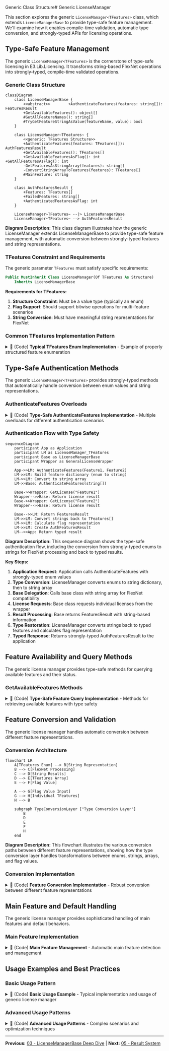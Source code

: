 Generic Class Structure# Generic LicenseManager<TFeatures>

This section explores the generic `LicenseManager<TFeatures>` class, which extends `LicenseManagerBase` to provide type-safe feature management. We'll examine how it enables compile-time validation, automatic type conversion, and strongly-typed APIs for licensing operations.

## Type-Safe Feature Management

The generic `LicenseManager<TFeatures>` is the cornerstone of type-safe licensing in E3.Lib.Licensing. It transforms string-based FlexNet operations into strongly-typed, compile-time validated operations.

### Generic Class Structure

```mermaid
classDiagram
    class LicenseManagerBase {
        <<abstract>>        +AuthenticateFeatures(features: string[]): FeaturesResult
        +GetAvailableFeatures(): object[]
        #GetAllFeatureNames(): string[]
        #TryGetFeatureStringAsValue(featureName, value): bool
    }

    class LicenseManager~TFeatures~ {
        <<generic: TFeatures Structure>>
        +AuthenticateFeatures(features: TFeatures[]): AuthFeaturesResult
        +GetAvailableFeatures(): TFeatures[]
        +GetAvailableFeaturesAsFlag(): int        +GetAllFeaturesAsFlag(): int
        -GetFeaturesAsStringArray(features): string[]
        -ConvertStringArrayToFeatures(features): TFeatures[]
        #MainFeature: string
    }

    class AuthFeaturesResult {
        +Features: TFeatures[]
        +FailedFeatures: string[]
        +AuthenticatedFeaturesAsFlag: int
    }

    LicenseManager~TFeatures~ --|> LicenseManagerBase
    LicenseManager~TFeatures~ --> AuthFeaturesResult
```

**Diagram Description:** This class diagram illustrates how the generic LicenseManager extends LicenseManagerBase to provide type-safe feature management, with automatic conversion between strongly-typed features and string representations.

### TFeatures Constraint and Requirements

The generic parameter `TFeatures` must satisfy specific requirements:

```vb
Public MustInherit Class LicenseManager(Of TFeatures As Structure)
    Inherits LicenseManagerBase
```

**Requirements for TFeatures:**
1. **Structure Constraint**: Must be a value type (typically an enum)
2. **Flag Support**: Should support bitwise operations for multi-feature scenarios
3. **String Conversion**: Must have meaningful string representations for FlexNet

### Common TFeatures Implementation Pattern

<details>
<summary>📝 (Code) <strong>Typical TFeatures Enum Implementation</strong> - Example of properly structured feature enumeration</summary>

```vb
Option Strict On
Option Explicit On
Option Infer Off

' Example feature enumeration for an E3Series application
<Flags>
Public Enum MyAppFeatures As Integer
    ' Base feature (typically required)
    Base = 1

    ' Advanced features (powers of 2 for flag support)
    Advanced = 2
    Export = 4
    Import = 8
    Reporting = 16
    ThreeD = 32
    Simulation = 64
    
    ' Feature combinations
    Standard = Base Or Advanced
    Professional = Standard Or Export Or Import
    Enterprise = Professional Or Reporting Or ThreeD Or Simulation
    
    ' All features
    All = Base Or Advanced Or Export Or Import Or Reporting Or ThreeD Or Simulation
End Enum

' Usage in a concrete license manager
Public Class MyAppLicenseManager
    Inherits LicenseManager(Of MyAppFeatures)
    
    Protected Overrides ReadOnly Property Vendor As String
        Get
            Return "Zuken"
        End Get
    End Property
    
    Protected Friend Overrides ReadOnly Property MainFeature As String
        Get
            Return "MyApp_Base"
        End Get
    End Property
End Class
```
</details>

## Type-Safe Authentication Methods

The generic `LicenseManager<TFeatures>` provides strongly-typed methods that automatically handle conversion between enum values and string representations.

### AuthenticateFeatures Overloads

<details>
<summary>📝 (Code) <strong>Type-Safe AuthenticateFeatures Implementation</strong> - Multiple overloads for different authentication scenarios</summary>

```vb
Option Strict On
Option Explicit On
Option Infer Off

' Primary type-safe authentication method
Public Overloads Function AuthenticateFeatures(ParamArray features As TFeatures()) As AuthFeaturesResult
    ' Build dictionary for feature name to enum mapping
    Dim featureMap As Dictionary(Of String, TFeatures) = New Dictionary(Of String, TFeatures)
    
    For Each feature As TFeatures In features
        ' Get the string representation of the enum value
        Dim featureName As String = [Enum].GetName(GetType(TFeatures), feature)
        If Not String.IsNullOrEmpty(featureName) Then
            featureMap(featureName) = feature
        End If
    Next
    
    ' Convert to string array for base class processing
    Dim featureStrings As String() = featureMap.Keys.ToArray()
    
    ' Call base implementation
    Dim baseResult As FeaturesResult = MyBase.AuthenticateFeatures(featureStrings)
    
    ' Convert result back to strongly-typed format
    Return ConvertToAuthFeaturesResult(baseResult, featureMap)
End Function

' Flag-based authentication method
Public Function AuthenticateFeatures(featuresFlag As Integer) As AuthFeaturesResult
    ' Convert flag value to individual enum values
    Dim individualFeatures As List(Of TFeatures) = New List(Of TFeatures)
    
    For Each enumValue As TFeatures In [Enum].GetValues(GetType(TFeatures))
        Dim enumInt As Integer = Convert.ToInt32(enumValue)
        If enumInt <> 0 AndAlso (featuresFlag And enumInt) = enumInt Then
            individualFeatures.Add(enumValue)
        End If
    Next
    
    Return AuthenticateFeatures(individualFeatures.ToArray())
End Function

' Authenticate all available features
Public Function AuthenticateAllFeatures() As AuthFeaturesResult
    Dim allFeatures As TFeatures() = [Enum].GetValues(GetType(TFeatures)).Cast(Of TFeatures)().ToArray()
    Return AuthenticateFeatures(allFeatures)
End Function

' Result conversion helper
Private Function ConvertToAuthFeaturesResult(baseResult As FeaturesResult, 
                                             featureMap As Dictionary(Of String, TFeatures)) As AuthFeaturesResult
    Try
        Dim result As AuthFeaturesResult = New AuthFeaturesResult(baseResult.ResultState, baseResult.Message, baseResult.ErrorCode)
        
        If baseResult.IsSuccess AndAlso baseResult.Features IsNot Nothing Then
            ' Convert authenticated features back to enum values
            Dim authenticatedFeatures As List(Of TFeatures) = New List(Of TFeatures)
            Dim authenticatedStrings As String() = TryCast(baseResult.Features, String())
            
            If authenticatedStrings IsNot Nothing Then
                For Each featureString As String In authenticatedStrings
                    If featureMap.ContainsKey(featureString) Then
                        authenticatedFeatures.Add(featureMap(featureString))
                    End If
                Next
            End If
            
            result.Features = authenticatedFeatures.ToArray()
            result.AuthenticatedFeaturesAsFlag = ConvertFeaturesToFlag(authenticatedFeatures)
        End If
        
        ' Copy failed features
        result.FailedFeatures = baseResult.FailedFeatures
        
        Return result
        
    Catch ex As Exception
        Return New AuthFeaturesResult(ex, LicensingErrorCodes.AUTH_FAILED)
    End Try
End Function
```
</details>

### Authentication Flow with Type Safety

```mermaid
sequenceDiagram
    participant App as Application
    participant LM as LicenseManager_TFeatures
    participant Base as LicenseManagerBase
    participant Wrapper as GeneralLicenseWrapper

    App->>LM: AuthenticateFeatures(Feature1, Feature2)
    LM->>LM: Build feature dictionary (enum to string)
    LM->>LM: Convert to string array
    LM->>Base: AuthenticateFeatures(string[])
    
    Base->>Wrapper: GetLicense("Feature1")
    Wrapper-->>Base: Return license result
    Base->>Wrapper: GetLicense("Feature2") 
    Wrapper-->>Base: Return license result
    
    Base-->>LM: Return FeaturesResult
    LM->>LM: Convert strings back to TFeatures[]
    LM->>LM: Calculate flag representation
    LM->>LM: Create AuthFeaturesResult
    LM-->>App: Return typed result
```

**Diagram Description:** This sequence diagram shows the type-safe authentication flow, including the conversion from strongly-typed enums to strings for FlexNet processing and back to typed results.

**Key Steps:**
1. **Application Request**: Application calls AuthenticateFeatures with strongly-typed enum values
2. **Type Conversion**: LicenseManager converts enums to string dictionary, then to string array
3. **Base Delegation**: Calls base class with string array for FlexNet compatibility
4. **License Requests**: Base class requests individual licenses from the wrapper
5. **Result Processing**: Base returns FeaturesResult with string-based information
6. **Type Restoration**: LicenseManager converts strings back to typed features and calculates flag representation
7. **Typed Response**: Returns strongly-typed AuthFeaturesResult to the application

## Feature Availability and Query Methods

The generic license manager provides type-safe methods for querying available features and their status.

### GetAvailableFeatures Methods

<details>
<summary>📝 (Code) <strong>Type-Safe Feature Query Implementation</strong> - Methods for retrieving available features with type safety</summary>

```vb
' Get available features as strongly-typed array
Public Shadows Function GetAvailableFeatures() As TFeatures()
    Try
        ' Get string-based features from base class
        Dim stringFeatures = MyBase.GetAvailableFeatures()
        
        If stringFeatures Is Nothing Then
            Return New TFeatures() {}
        End If
        
        ' Convert to strongly-typed features
        Return ConvertStringArrayToFeatures(TryCast(stringFeatures, String()))
        
    Catch ex As Exception
        Logger.LogError($"Error getting available features: {ex.Message}")
        Return New TFeatures() {}
    End Try
End Function

' Get available features as combined flag value
Public Function GetAvailableFeaturesAsFlag() As Integer
    Try
        Dim features = GetAvailableFeatures()
        Return ConvertFeaturesToFlag(features)
    Catch ex As Exception
        Logger.LogError($"Error getting available features as flag: {ex.Message}")
        Return 0
    End Try
End Function

' Get all possible features (from enum definition)
Public Function GetAllFeaturesAsFlag() As Integer
    Try
        Dim allFeatures = [Enum].GetValues(GetType(TFeatures)).Cast(Of TFeatures)()
        Return ConvertFeaturesToFlag(allFeatures)
    Catch ex As Exception
        Logger.LogError($"Error getting all features as flag: {ex.Message}")
        Return 0
    End Try
End Function

' Check if specific features are available
Public Function AreAvailable(ParamArray features As TFeatures()) As Boolean
    Try
        Dim availableFeatures = GetAvailableFeatures()
        Return features.All(Function(f) availableFeatures.Contains(f))
    Catch ex As Exception
        Logger.LogError($"Error checking feature availability: {ex.Message}")
        Return False
    End Try
End Function

' Helper method: Convert string array to TFeatures array
Private Function ConvertStringArrayToFeatures(stringFeatures As String()) As TFeatures()
    If stringFeatures Is Nothing Then
        Return New TFeatures() {}
    End If
    
    Dim features As New List(Of TFeatures)
    
    For Each featureString As String In stringFeatures
        Dim featureValue As TFeatures
        If [Enum].TryParse(featureString, True, featureValue) Then
            features.Add(featureValue)
        End If
    Next
    
    Return features.ToArray()
End Function

' Helper method: Convert TFeatures collection to flag value
Private Function ConvertFeaturesToFlag(features As IEnumerable(Of TFeatures)) As Integer
    Dim flag As Integer = 0
    
    For Each feature As TFeatures In features
        flag = flag Or Convert.ToInt32(feature)
    Next
    
    Return flag
End Function
```
</details>

## Feature Conversion and Validation

The generic license manager handles automatic conversion between different feature representations.

### Conversion Architecture

```mermaid
flowchart LR
    A[TFeatures Enum] --> B[String Representation]
    B --> C[FlexNet Processing]
    C --> D[String Results]
    D --> E[TFeatures Array]
    E --> F[Flag Value]
    
    A --> G[Flag Value Input]
    G --> H[Individual TFeatures]
    H --> B
    
    subgraph TypeConversionLayer ["Type Conversion Layer"]
        B
        D
        E
        F
        H
    end
```

**Diagram Description:** This flowchart illustrates the various conversion paths between different feature representations, showing how the type conversion layer handles transformations between enums, strings, arrays, and flag values.

### Conversion Implementation

<details>
<summary>📝 (Code) <strong>Feature Conversion Implementation</strong> - Robust conversion between different feature representations</summary>

```vb
Option Strict On
Option Explicit On
Option Infer Off

' Core conversion method: enum to string
Protected Overrides Function GetFeaturesAsString(result As FeaturesResult) As String()
    Try
        Dim stringFeatures As List(Of String) = New List(Of String)
        
        ' Handle TFeatures array
        If TypeOf result.Features Is TFeatures() Then
            Dim typedFeatures As TFeatures() = DirectCast(result.Features, TFeatures())
            For Each feature As TFeatures In typedFeatures
                stringFeatures.Add([Enum].GetName(GetType(TFeatures), feature))
            Next
            
        ' Handle flag value
        ElseIf IsNumeric(result.Features) Then
            Dim flagValue As Integer = CInt(result.Features)
            Dim individualFeatures As TFeatures() = ConvertFlagToFeatures(flagValue)
            For Each feature As TFeatures In individualFeatures
                stringFeatures.Add([Enum].GetName(GetType(TFeatures), feature))
            Next
            
        ' Handle individual enum value
        ElseIf TypeOf result.Features Is TFeatures Then
            Dim feature As TFeatures = DirectCast(result.Features, TFeatures)
            stringFeatures.Add([Enum].GetName(GetType(TFeatures), feature))
            
        ' Fallback to main feature
        ElseIf MainFeature IsNot Nothing Then
            stringFeatures.Add(MainFeature)
        End If
        
        ' Filter out ignored features
        Return FilterIgnoredFeatures(stringFeatures)
        
    Catch ex As Exception
        Logger.LogError(String.Format(CultureInfo.InvariantCulture, "Error converting features to strings: {0}", ex.Message))
        Return New String() {MainFeature}
    End Try
End Function

' Convert flag value to individual features
Private Function ConvertFlagToFeatures(flagValue As Integer) As TFeatures()
    Dim features As List(Of TFeatures) = New List(Of TFeatures)
    
    For Each enumValue As TFeatures In [Enum].GetValues(GetType(TFeatures))
        Dim enumInt As Integer = Convert.ToInt32(enumValue)
        ' Check if this enum value is set in the flag (and is not zero)
        If enumInt <> 0 AndAlso (flagValue And enumInt) = enumInt Then
            features.Add(enumValue)
        End If
    Next
    
    Return features.ToArray()
End Function

' Validate feature string against TFeatures enum
Protected Overrides Function TryGetFeatureStringAsValue(featureName As String, ByRef value As Object) As Boolean
    Try
        Dim featureValue As TFeatures = Nothing
        If [Enum].TryParse(featureName, True, featureValue) Then
            value = featureValue
            Return True
        End If
        
        value = Nothing
        Return False
        
    Catch ex As Exception
        Logger.LogError(String.Format(CultureInfo.InvariantCulture, "Error validating feature string '{0}': {1}", featureName, ex.Message))
        value = Nothing
        Return False
    End Try
End Function

' Filter out features marked as ignored
Private Function FilterIgnoredFeatures(features As List(Of String)) As String()
    If IgnoreFeatures IsNot Nothing AndAlso IgnoreFeatures.Length > 0 Then
        Return features.Where(Function(f) Not IgnoreFeatures.Any(Function(ignore) 
            String.Equals(ignore, f, StringComparison.OrdinalIgnoreCase))).ToArray()
    End If
    
    Return features.ToArray()
End Function
```
</details>

## Main Feature and Default Handling

The generic license manager provides sophisticated handling of main features and default behaviors.

### Main Feature Implementation

<details>
<summary>📝 (Code) <strong>Main Feature Management</strong> - Automatic main feature detection and management</summary>

```vb
' Main feature property with automatic detection
Protected Friend Overrides ReadOnly Property MainFeature As String
    Get
        Static _mainFeature As Nullable(Of KeyValuePair(Of String, Object)) = Nothing
        
        If Not _mainFeature.HasValue Then
            ' Find the first feature that's not in the ignore list
            Dim allFeatures = [Enum](Of TFeatures).GetValuesAndNames()
            
            _mainFeature = allFeatures.Where(Function(kv) 
                Not IgnoreFeatures.Any(Function(ignore) 
                    String.Equals(ignore, kv.Key, StringComparison.OrdinalIgnoreCase))
            ).FirstOrDefault()
        End If
        
        Return _mainFeature.GetValueOrDefault().Key
    End Get
End Property

' Get the enum value of the main feature
Private Function GetValueOfMainFeature() As Object
    Try
        Dim mainFeatureValue As Object = Nothing
        If TryGetFeatureStringAsValue(MainFeature, mainFeatureValue) Then
            Return mainFeatureValue
        End If
        
        ' Return first enum value as fallback
        Dim firstValue = [Enum].GetValues(GetType(TFeatures)).GetValue(0)
        Return firstValue
        
    Catch ex As Exception
        Logger.LogError($"Error getting main feature value: {ex.Message}")
        Return [Enum].GetValues(GetType(TFeatures)).GetValue(0)
    End Try
End Function

' Initialize available features with type-specific logic
Protected Overrides Sub InitAvailableFeatures(Optional createRegKeys As Boolean = False, 
                                              Optional availableFeaturesKeySetting As AvailableFeatureKeySettings = Nothing)
    ' Use all features as default if no specific setting provided
    If availableFeaturesKeySetting Is Nothing Then
        availableFeaturesKeySetting = New AvailableFeatureKeySettings(
            GetAllFeaturesAsFlag(), 
            GetAllFeaturesAsFlag()
        )
    End If
    
    MyBase.InitAvailableFeatures(createRegKeys, availableFeaturesKeySetting)
End Sub
```
</details>

## Usage Examples and Best Practices

### Basic Usage Pattern

<details>
<summary>📝 (Code) <strong>Basic Usage Example</strong> - Typical implementation and usage of generic license manager</summary>

```vb
Option Strict On
Option Explicit On
Option Infer Off

' Define feature enumeration
<Flags>
Public Enum E3HarnessFeatures As Integer
    Base = 1
    Advanced = 2
    Export = 4
    Import = 8
    Reporting = 16
    ThreeD = 32
End Enum

' Implement concrete license manager
Public Class E3HarnessLicenseManager
    Inherits LicenseManager(Of E3HarnessFeatures)
    
    Protected Overrides ReadOnly Property Vendor As String
        Get
            Return "Zuken"
        End Get
    End Property
    
    Protected Friend Overrides ReadOnly Property MainFeature As String
        Get
            Return "E3_Harness_Base"
        End Get
    End Property
End Class

' Application usage
Public Class Application
    Private _licenseManager As E3HarnessLicenseManager
    
    Public Sub InitializeLicensing()
        _licenseManager = New E3HarnessLicenseManager()
        
        ' Initialize licensing system
        Dim initResult As Result = _licenseManager.Init(createRegKeys:=True)
        If Not initResult.IsSuccess Then
            MessageBox.Show(String.Format(CultureInfo.InvariantCulture, "Failed to initialize licensing: {0}", initResult.Message))
            Return
        End If
        
        ' Authenticate required features
        Dim authResult As AuthFeaturesResult = _licenseManager.AuthenticateFeatures(
            E3HarnessFeatures.Base, 
            E3HarnessFeatures.Advanced,
            E3HarnessFeatures.Export
        )
        
        If authResult.IsSuccess Then
            Console.WriteLine(String.Format(CultureInfo.InvariantCulture, "Authenticated features: {0}", String.Join(", ", authResult.Features)))
            EnableFeatures(authResult.Features)
        Else
            Console.WriteLine(String.Format(CultureInfo.InvariantCulture, "Authentication failed: {0}", authResult.Message))
            If authResult.FailedFeatures IsNot Nothing AndAlso authResult.FailedFeatures.Length > 0 Then
                Console.WriteLine(String.Format(CultureInfo.InvariantCulture, "Failed features: {0}", String.Join(", ", authResult.FailedFeatures)))
            End If
        End If
    End Sub
    
    Private Sub EnableFeatures(authenticatedFeatures As E3HarnessFeatures())
        For Each feature As E3HarnessFeatures In authenticatedFeatures
            Select Case feature
                Case E3HarnessFeatures.Base
                    EnableBaseFunctionality()
                Case E3HarnessFeatures.Advanced
                    EnableAdvancedFunctionality()
                Case E3HarnessFeatures.Export
                    EnableExportFunctionality()
            End Select
        Next
    End Sub
End Class
```
</details>

### Advanced Usage Patterns

<details>
<summary>📝 (Code) <strong>Advanced Usage Patterns</strong> - Complex scenarios and optimization techniques</summary>

```vb
' Feature availability checking
Public Function CheckFeatureAvailability() As Boolean
    ' Check if specific features are available
    If _licenseManager.AreAvailable(E3HarnessFeatures.ThreeD, E3HarnessFeatures.Reporting) Then
        Return True
    End If
    
    ' Check using flag value
    Dim requiredFeatures = E3HarnessFeatures.Base Or E3HarnessFeatures.Advanced
    Dim availableFlag = _licenseManager.GetAvailableFeaturesAsFlag()
    
    Return (availableFlag And CInt(requiredFeatures)) = CInt(requiredFeatures)
End Function

' Conditional feature authentication
Public Sub AuthenticateBasedOnUserLevel(userLevel As String)
    Dim featuresToAuthenticate As New List(Of E3HarnessFeatures)
    
    ' Always include base
    featuresToAuthenticate.Add(E3HarnessFeatures.Base)
    
    Select Case userLevel.ToUpper()
        Case "STANDARD"
            featuresToAuthenticate.Add(E3HarnessFeatures.Advanced)
        Case "PROFESSIONAL"
            featuresToAuthenticate.AddRange({
                E3HarnessFeatures.Advanced,
                E3HarnessFeatures.Export,
                E3HarnessFeatures.Import
            })
        Case "ENTERPRISE"
            ' Authenticate all features
            featuresToAuthenticate.AddRange(
                [Enum].GetValues(GetType(E3HarnessFeatures)).Cast(Of E3HarnessFeatures)()
            )
    End Select
    
    Dim result = _licenseManager.AuthenticateFeatures(featuresToAuthenticate.ToArray())
    ProcessAuthenticationResult(result)
End Sub

' Feature-based UI enabling
Public Sub UpdateUI(authenticatedFeatures As E3HarnessFeatures())
    ' Convert to flag for efficient checking
    Dim featureFlag = 0
    For Each feature In authenticatedFeatures
        featureFlag = featureFlag Or CInt(feature)
    Next
    
    ' Enable/disable UI elements based on features
    exportButton.Enabled = (featureFlag And CInt(E3HarnessFeatures.Export)) <> 0
    importButton.Enabled = (featureFlag And CInt(E3HarnessFeatures.Import)) <> 0
    reportingMenu.Enabled = (featureFlag And CInt(E3HarnessFeatures.Reporting)) <> 0
    threeDViewer.Enabled = (featureFlag And CInt(E3HarnessFeatures.ThreeD)) <> 0
End Sub
```
</details>

---

**Previous:** [03 - LicenseManagerBase Deep Dive](./Documentation-03-LicenseManagerBase-Deep-Dive.md) | **Next:** [05 - Result System](./Documentation-05-Result-System.md)
